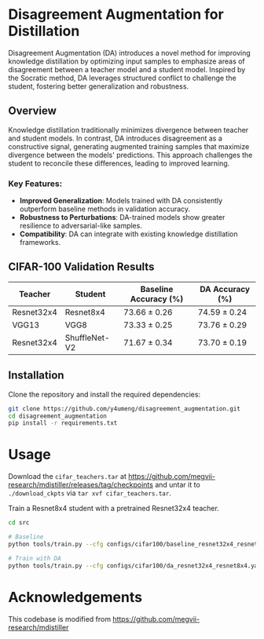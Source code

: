 # Disagreement Augmentation for Distillation

Disagreement Augmentation (DA) introduces a novel method for improving knowledge distillation by optimizing input samples to emphasize areas of disagreement between a teacher model and a student model. Inspired by the Socratic method, DA leverages structured conflict to challenge the student, fostering better generalization and robustness.

## Overview

Knowledge distillation traditionally minimizes divergence between teacher and student models. In contrast, DA introduces disagreement as a constructive signal, generating augmented training samples that maximize divergence between the models' predictions. This approach challenges the student to reconcile these differences, leading to improved learning.

### Key Features:
- **Improved Generalization**: Models trained with DA consistently outperform baseline methods in validation accuracy.
- **Robustness to Perturbations**: DA-trained models show greater resilience to adversarial-like samples.
- **Compatibility**: DA can integrate with existing knowledge distillation frameworks.

## CIFAR-100 Validation Results

| **Teacher**      | **Student**       | **Baseline Accuracy (\%)** | **DA Accuracy (\%)**      |
|-------------------|-------------------|----------------------------|----------------------------|
| Resnet32x4        | Resnet8x4         | $73.66 \pm 0.26$           | $74.59 \pm 0.24$          |
| VGG13             | VGG8              | $73.33 \pm 0.25$           | $73.76 \pm 0.29$          |
| Resnet32x4        | ShuffleNet-V2     | $71.67 \pm 0.34$           | $73.70 \pm 0.19$          |


## Installation

Clone the repository and install the required dependencies:

```bash
git clone https://github.com/y4umeng/disagreement_augmentation.git
cd disagreement_augmentation
pip install -r requirements.txt
```

# Usage 

Download the `cifar_teachers.tar` at <https://github.com/megvii-research/mdistiller/releases/tag/checkpoints> and untar it to `./download_ckpts` via `tar xvf cifar_teachers.tar`.

Train a Resnet8x4 student with a pretrained Resnet32x4 teacher.

```bash
cd src

# Baseline
python tools/train.py --cfg configs/cifar100/baseline_resnet32x4_resnet8x4.yaml

# Train with DA
python tools/train.py --cfg configs/cifar100/da_resnet32x4_resnet8x4.yaml
```

# Acknowledgements

This codebase is modified from https://github.com/megvii-research/mdistiller


